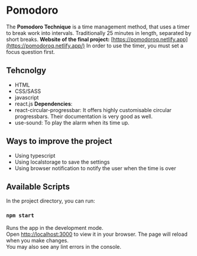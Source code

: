 # Pomodoro

The **Pomodoro Technique** is a time management method, that uses a timer to break work into intervals. Traditionally 25 minutes in length, separated by short breaks.
**Website of the final project:**  [https://pomodoroq.netlify.app](https://pomodoroq.netlify.app/)
In order to use the timer, you must set a focus question first.

## Tehcnolgy

 - HTML
 - CSS/SASS
 - javascript
 - react.js
 **Dependencies**:
 - react-circular-progressbar: It offers highly customisable circular progressbars. Their documentation is very good as well.
 - use-sound: To play the alarm when its time up.

## Ways to improve the project
 - Using typescript
 - Using localstorage to save the settings
 - Using browser notification to notify the user when the time is over

## Available Scripts
In the project directory, you can run:
### `npm start`
Runs the app in the development mode.\
Open [http://localhost:3000](http://localhost:3000) to view it in your browser.
The page will reload when you make changes.\
You may also see any lint errors in the console.